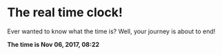# The real time clock!

Ever wanted to know what the time is? Well, your journey is about to end!

**The time is Nov 06, 2017, 08:22**